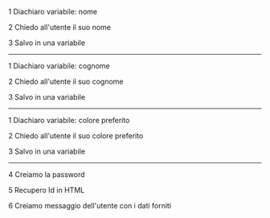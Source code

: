 1 Diachiaro variabile: nome

2 Chiedo all'utente il suo nome

3 Salvo in una variabile

---

1 Diachiaro variabile: cognome

2 Chiedo all'utente il suo cognome

3 Salvo in una variabile

---

1 Diachiaro variabile: colore preferito

2 Chiedo all'utente il suo colore preferito

3 Salvo in una variabile

---

4 Creiamo la password

5 Recupero Id in HTML

6 Creiamo messaggio dell'utente con i dati forniti